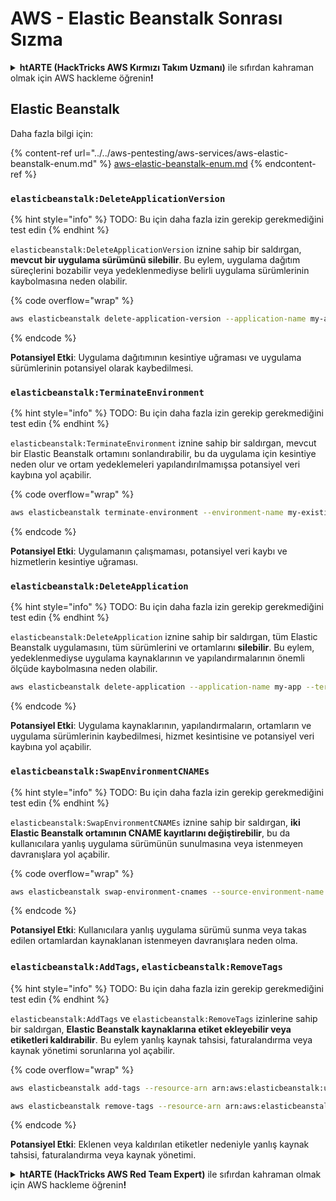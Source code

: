 # AWS - Elastic Beanstalk Sonrası Sızma

<details>

<summary><strong>htARTE (HackTricks AWS Kırmızı Takım Uzmanı)</strong> ile sıfırdan kahraman olmak için AWS hackleme öğrenin<strong>!</strong></summary>

HackTricks'i desteklemenin diğer yolları:

* Şirketinizi HackTricks'te **reklamınızı görmek** veya **HackTricks'i PDF olarak indirmek** için [**ABONELİK PLANLARI**](https://github.com/sponsors/carlospolop)'na göz atın!
* [**Resmi PEASS & HackTricks ürünlerini**](https://peass.creator-spring.com) edinin
* Özel [**NFT'lerden**](https://opensea.io/collection/the-peass-family) oluşan koleksiyonumuz [**The PEASS Family**](https://opensea.io/collection/the-peass-family)'i keşfedin
* 💬 [**Discord grubuna**](https://discord.gg/hRep4RUj7f) veya [**telegram grubuna**](https://t.me/peass) **katılın** veya **Twitter** 🐦 [**@hacktricks_live**](https://twitter.com/hacktricks_live)'ı **takip edin**.
* **Hacking hilelerinizi** [**HackTricks**](https://github.com/carlospolop/hacktricks) ve [**HackTricks Cloud**](https://github.com/carlospolop/hacktricks-cloud) github reposuna **PR göndererek** paylaşın.

</details>

## Elastic Beanstalk

Daha fazla bilgi için:

{% content-ref url="../../aws-pentesting/aws-services/aws-elastic-beanstalk-enum.md" %}
[aws-elastic-beanstalk-enum.md](../../aws-pentesting/aws-services/aws-elastic-beanstalk-enum.md)
{% endcontent-ref %}

### `elasticbeanstalk:DeleteApplicationVersion`

{% hint style="info" %}
TODO: Bu için daha fazla izin gerekip gerekmediğini test edin
{% endhint %}

`elasticbeanstalk:DeleteApplicationVersion` iznine sahip bir saldırgan, **mevcut bir uygulama sürümünü silebilir**. Bu eylem, uygulama dağıtım süreçlerini bozabilir veya yedeklenmediyse belirli uygulama sürümlerinin kaybolmasına neden olabilir.

{% code overflow="wrap" %}
```bash
aws elasticbeanstalk delete-application-version --application-name my-app --version-label my-version
```
{% endcode %}

**Potansiyel Etki**: Uygulama dağıtımının kesintiye uğraması ve uygulama sürümlerinin potansiyel olarak kaybedilmesi.

### `elasticbeanstalk:TerminateEnvironment`

{% hint style="info" %}
TODO: Bu için daha fazla izin gerekip gerekmediğini test edin
{% endhint %}

`elasticbeanstalk:TerminateEnvironment` iznine sahip bir saldırgan, mevcut bir Elastic Beanstalk ortamını sonlandırabilir, bu da uygulama için kesintiye neden olur ve ortam yedeklemeleri yapılandırılmamışsa potansiyel veri kaybına yol açabilir.

{% code overflow="wrap" %}
```bash
aws elasticbeanstalk terminate-environment --environment-name my-existing-env
```
{% endcode %}

**Potansiyel Etki**: Uygulamanın çalışmaması, potansiyel veri kaybı ve hizmetlerin kesintiye uğraması.

### `elasticbeanstalk:DeleteApplication`

{% hint style="info" %}
TODO: Bu için daha fazla izin gerekip gerekmediğini test edin
{% endhint %}

`elasticbeanstalk:DeleteApplication` iznine sahip bir saldırgan, tüm Elastic Beanstalk uygulamasını, tüm sürümlerini ve ortamlarını **silebilir**. Bu eylem, yedeklenmediyse uygulama kaynaklarının ve yapılandırmalarının önemli ölçüde kaybolmasına neden olabilir.
```bash
aws elasticbeanstalk delete-application --application-name my-app --terminate-env-by-force
```
{% endcode %}

**Potansiyel Etki**: Uygulama kaynaklarının, yapılandırmaların, ortamların ve uygulama sürümlerinin kaybedilmesi, hizmet kesintisine ve potansiyel veri kaybına yol açabilir.

### `elasticbeanstalk:SwapEnvironmentCNAMEs`

{% hint style="info" %}
TODO: Bu için daha fazla izin gerekip gerekmediğini test edin
{% endhint %}

`elasticbeanstalk:SwapEnvironmentCNAMEs` iznine sahip bir saldırgan, **iki Elastic Beanstalk ortamının CNAME kayıtlarını değiştirebilir**, bu da kullanıcılara yanlış uygulama sürümünün sunulmasına veya istenmeyen davranışlara yol açabilir.

{% code overflow="wrap" %}
```bash
aws elasticbeanstalk swap-environment-cnames --source-environment-name my-env-1 --destination-environment-name my-env-2
```
{% endcode %}

**Potansiyel Etki**: Kullanıcılara yanlış uygulama sürümü sunma veya takas edilen ortamlardan kaynaklanan istenmeyen davranışlara neden olma.

### `elasticbeanstalk:AddTags`, `elasticbeanstalk:RemoveTags`

{% hint style="info" %}
TODO: Bu için daha fazla izin gerekip gerekmediğini test edin
{% endhint %}

`elasticbeanstalk:AddTags` ve `elasticbeanstalk:RemoveTags` izinlerine sahip bir saldırgan, **Elastic Beanstalk kaynaklarına etiket ekleyebilir veya etiketleri kaldırabilir**. Bu eylem yanlış kaynak tahsisi, faturalandırma veya kaynak yönetimi sorunlarına yol açabilir.

{% code overflow="wrap" %}
```bash
aws elasticbeanstalk add-tags --resource-arn arn:aws:elasticbeanstalk:us-west-2:123456789012:environment/my-app/my-env --tags Key=MaliciousTag,Value=1

aws elasticbeanstalk remove-tags --resource-arn arn:aws:elasticbeanstalk:us-west-2:123456789012:environment/my-app/my-env --tag-keys MaliciousTag
```
{% endcode %}

**Potansiyel Etki**: Eklenen veya kaldırılan etiketler nedeniyle yanlış kaynak tahsisi, faturalandırma veya kaynak yönetimi.

<details>

<summary><strong>htARTE (HackTricks AWS Red Team Expert)</strong> ile sıfırdan kahraman olmak için AWS hackleme öğrenin<strong>!</strong></summary>

HackTricks'i desteklemenin diğer yolları:

* Şirketinizi HackTricks'te **reklamınızı görmek** veya **HackTricks'i PDF olarak indirmek** için [**ABONELİK PLANLARI**](https://github.com/sponsors/carlospolop)'na göz atın!
* [**Resmi PEASS & HackTricks ürünlerini**](https://peass.creator-spring.com) edinin
* Özel [**NFT'lerden**](https://opensea.io/collection/the-peass-family) oluşan koleksiyonumuz [**The PEASS Family**](https://opensea.io/collection/the-peass-family)'yi keşfedin
* 💬 [**Discord grubuna**](https://discord.gg/hRep4RUj7f) veya [**telegram grubuna**](https://t.me/peass) **katılın** veya bizi **Twitter** 🐦 [**@hacktricks_live**](https://twitter.com/hacktricks_live)'da takip edin.
* Hacking hilelerinizi **HackTricks** ve **HackTricks Cloud** github depolarına PR göndererek paylaşın.

</details>
